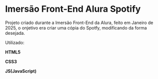# Imersão Front-End Alura Spotify

Projeto criado durante a Imersão Front-End da Alura, feito em Janeiro de 2025, o onjetivo era criar uma cópia do Spotfy, modificando da forma desejada.

Utilizado:


**HTML5**

**CSS3**

**JS(JavaScript)**

